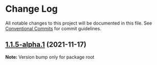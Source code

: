 # Change Log

All notable changes to this project will be documented in this file.
See [Conventional Commits](https://conventionalcommits.org) for commit guidelines.

## [1.1.5-alpha.1](https://github.com/Naveen0903/lerna-poc-repo/compare/v1.1.5-alpha.0...v1.1.5-alpha.1) (2021-11-17)

**Note:** Version bump only for package root
